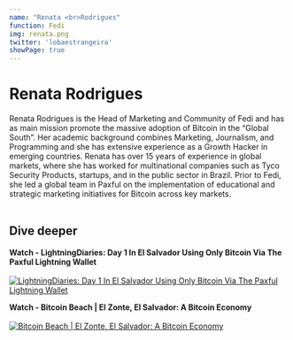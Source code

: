 ```yaml
---
name: "Renata <br>Rodrigues"
function: Fedi
img: renata.png
twitter: 'lobaestrangeira'
showPage: true
---
```


# Renata Rodrigues
 
Renata Rodrigues is the Head of Marketing and Community of Fedi and has as main mission promote the massive adoption of Bitcoin in the “Global South”. Her academic background combines Marketing, Journalism, and Programming and she has extensive experience as a Growth Hacker in emerging countries. Renata has over 15 years of experience in global markets, where she has worked for multinational companies such as Tyco Security Products, startups, and in the public sector in Brazil. Prior to Fedi, she led a global team in Paxful on the implementation of educational and strategic marketing initiatives for Bitcoin across key markets.
<br><br>

## Dive deeper


<div class="grid grid-cols-2 gap-5">
<div class="p-3 my-2">

**Watch - LightningDiaries: Day 1 In El Salvador Using Only Bitcoin Via The Paxful Lightning Wallet** <br><br>
[ ![LightningDiaries: Day 1 In El Salvador Using Only Bitcoin Via The Paxful Lightning Wallet](/2022/content/will_paxfullwallet.png)](https://www.youtube.com/watch?v=O9EwK3nvsIk/)
</div>

<div class="p-3 my-2">

**Watch - Bitcoin Beach | El Zonte, El Salvador: A Bitcoin Economy** <br><br>
[ ![Bitcoin Beach | El Zonte, El Salvador: A Bitcoin Economy](/2022/content/will_bitcoinbeach.png)](https://www.youtube.com/watch?v=xnqHODbC2Tc/)
</div>



</div>

<br>





